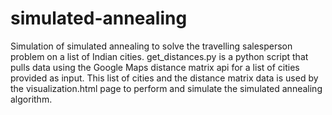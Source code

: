 # simulated-annealing
Simulation of simulated annealing to solve the travelling salesperson problem on a list of Indian cities. get_distances.py is a python script that pulls data using the Google Maps distance matrix api for a list of cities provided as input. This list of cities and the distance matrix data is used by the visualization.html page to perform and simulate the simulated annealing algorithm.
